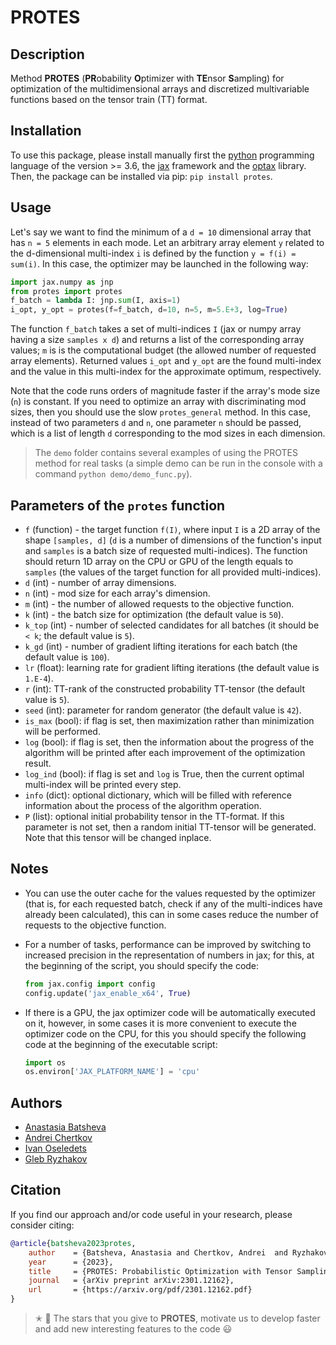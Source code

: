 # PROTES


## Description

Method **PROTES** (**PR**obability **O**ptimizer with **TE**nsor **S**ampling) for optimization of the multidimensional arrays and  discretized multivariable functions based on the tensor train (TT) format.


## Installation

To use this package, please install manually first the [python](https://www.python.org) programming language of the version >= 3.6, the [jax](https://github.com/google/jax) framework and the [optax](https://github.com/deepmind/optax) library. Then, the package can be installed via pip: `pip install protes`.


## Usage

Let's say we want to find the minimum of a `d = 10` dimensional array that has `n = 5` elements in each mode. Let an arbitrary array element `y` related to the d-dimensional multi-index `i` is defined by the function `y = f(i) = sum(i)`. In this case, the optimizer may be launched in the following way:

```python
import jax.numpy as jnp
from protes import protes
f_batch = lambda I: jnp.sum(I, axis=1)
i_opt, y_opt = protes(f=f_batch, d=10, n=5, m=5.E+3, log=True)
```

The function `f_batch` takes a set of multi-indices `I` (jax or numpy array having a size `samples x d`) and returns a list of the corresponding array values; `m` is is the computational budget (the allowed number of requested array elements). Returned values `i_opt` and `y_opt` are the found multi-index and the value in this multi-index for the approximate optimum, respectively.

Note that the code runs orders of magnitude faster if the array's mode size (`n`) is constant. If you need to optimize an array with discriminating mod sizes, then you should use the slow `protes_general` method. In this case, instead of two parameters `d` and `n`, one parameter `n` should be passed, which is a list of length `d` corresponding to the mod sizes in each dimension.

> The `demo` folder contains several examples of using the PROTES method for real tasks (a simple demo can be run in the console with a command `python demo/demo_func.py`).


## Parameters of the `protes` function

- `f` (function) - the target function `f(I)`, where input `I` is a 2D array of the shape `[samples, d]` (`d` is a number of dimensions of the function's input and `samples` is a batch size of requested multi-indices). The function should return 1D array on the CPU or GPU of the length equals to `samples` (the values of the target function for all provided multi-indices).
- `d` (int) - number of array dimensions.
- `n` (int) - mod size for each array's dimension.
- `m` (int) - the number of allowed requests to the objective function.
- `k` (int) - the batch size for optimization (the default value is `50`).
- `k_top` (int) - number of selected candidates for all batches (it should be `< k`; the default value is `5`).
- `k_gd` (int) - number of gradient lifting iterations for each batch (the default value is `100`).
- `lr` (float): learning rate for gradient lifting iterations (the default value is `1.E-4`).
- `r` (int): TT-rank of the constructed probability TT-tensor (the default value is `5`).
- `seed` (int): parameter for random generator (the default value is `42`).
- `is_max` (bool): if flag is set, then maximization rather than minimization will be performed.
- `log` (bool): if flag is set, then the information about the progress of the algorithm will be printed after each improvement of the optimization result.
- `log_ind` (bool): if flag is set and `log` is True, then the current optimal multi-index will be printed every step.
- `info` (dict): optional dictionary, which will be filled with reference information about the process of the algorithm operation.
- `P` (list): optional initial probability tensor in the TT-format. If this parameter is not set, then a random initial TT-tensor will be generated. Note that this tensor will be changed inplace.


## Notes

- You can use the outer cache for the values requested by the optimizer (that is, for each requested batch, check if any of the multi-indices have already been calculated), this can in some cases reduce the number of requests to the objective function.

- For a number of tasks, performance can be improved by switching to increased precision in the representation of numbers in jax; for this, at the beginning of the script, you should specify the code:
    ```python
    from jax.config import config
    config.update('jax_enable_x64', True)
    ```

- If there is a GPU, the jax optimizer code will be automatically executed on it, however, in some cases it is more convenient to execute the optimizer code on the CPU, for this you should specify the following code at the beginning of the executable script:
    ```python
    import os
    os.environ['JAX_PLATFORM_NAME'] = 'cpu'
    ```


## Authors

- [Anastasia Batsheva](https://github.com/anabatsh)
- [Andrei Chertkov](https://github.com/AndreiChertkov)
- [Ivan Oseledets](https://github.com/oseledets)
- [Gleb Ryzhakov](https://github.com/G-Ryzhakov)


## Citation

If you find our approach and/or code useful in your research, please consider citing:

```bibtex
@article{batsheva2023protes,
    author    = {Batsheva, Anastasia and Chertkov, Andrei  and Ryzhakov, Gleb and Oseledets, Ivan},
    year      = {2023},
    title     = {PROTES: Probabilistic Optimization with Tensor Sampling},
    journal   = {arXiv preprint arXiv:2301.12162},
    url       = {https://arxiv.org/pdf/2301.12162.pdf}
}
```

> ✭ 🚂 The stars that you give to **PROTES**, motivate us to develop faster and add new interesting features to the code 😃
